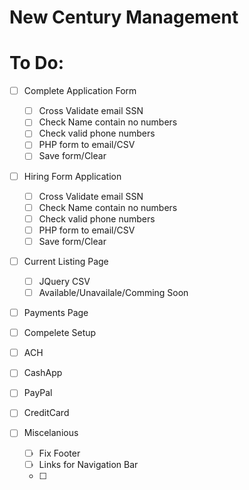 # New Century Management

# To Do:

- [ ] Complete Application Form
  - [ ] Cross Validate email SSN 
  - [ ] Check Name contain no numbers
  - [ ] Check valid phone numbers
  - [ ] PHP form to email/CSV
  - [ ] Save form/Clear
  
- [ ] Hiring Form Application
  - [ ] Cross Validate email SSN 
  - [ ] Check Name contain no numbers
  - [ ] Check valid phone numbers
  - [ ] PHP form to email/CSV
  - [ ] Save form/Clear
    
- [ ] Current Listing Page
  - [ ] JQuery CSV
  - [ ] Available/Unavailale/Comming Soon
 
 - [ ] Payments Page
  - [ ] Compelete Setup
  - [ ] ACH
  - [ ] CashApp
  - [ ] PayPal
  - [ ] CreditCard
   
  
- [ ] Miscelanious
  - [ ] Fix Footer
  - [ ] Links for Navigation Bar
  - [ ] 

